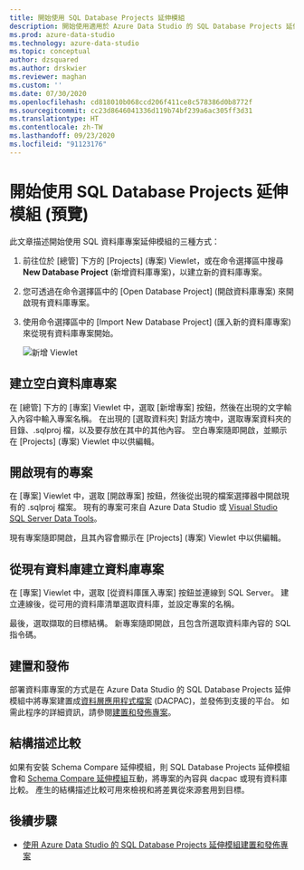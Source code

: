 ```yaml
---
title: 開始使用 SQL Database Projects 延伸模組
description: 開始使用適用於 Azure Data Studio 的 SQL Database Projects 延伸模組
ms.prod: azure-data-studio
ms.technology: azure-data-studio
ms.topic: conceptual
author: dzsquared
ms.author: drskwier
ms.reviewer: maghan
ms.custom: ''
ms.date: 07/30/2020
ms.openlocfilehash: cd818010b068ccd206f411ce8c578386d0b8772f
ms.sourcegitcommit: cc23d8646041336d119b74bf239a6ac305ff3d31
ms.translationtype: HT
ms.contentlocale: zh-TW
ms.lasthandoff: 09/23/2020
ms.locfileid: "91123176"
---
```

# <a name="getting-started-with-the-sql-database-projects-extension-preview"></a>開始使用 SQL Database Projects 延伸模組 (預覽)

此文章描述開始使用 SQL 資料庫專案延伸模組的三種方式：

1. 前往位於 [總管] 下方的 [Projects] \(專案\) Viewlet，或在命令選擇區中搜尋 **New Database Project** (新增資料庫專案)，以建立新的資料庫專案。
2. 您可透過在命令選擇區中的 [Open Database Project] \(開啟資料庫專案\) 來開啟現有資料庫專案。
3. 使用命令選擇區中的 [Import New Database Project] \(匯入新的資料庫專案\) 來從現有資料庫專案開始。

    ![新增 Viewlet](media/sql-database-projects-extension/projects-viewlet.png)

## <a name="create-an-empty-database-project"></a>建立空白資料庫專案

在 [總管] 下方的 [專案] Viewlet 中，選取 [新增專案] 按鈕，然後在出現的文字輸入內容中輸入專案名稱。  在出現的 [選取資料夾] 對話方塊中，選取專案資料夾的目錄、.sqlproj 檔，以及要存放在其中的其他內容。
空白專案隨即開啟，並顯示在 [Projects] \(專案\) Viewlet 中以供編輯。

## <a name="open-an-existing-project"></a>開啟現有的專案

在 [專案] Viewlet 中，選取 [開啟專案] 按鈕，然後從出現的檔案選擇器中開啟現有的 .sqlproj 檔案。 現有的專案可來自 Azure Data Studio 或 [Visual Studio SQL Server Data Tools](../../ssdt/sql-server-data-tools.md)。

現有專案隨即開啟，且其內容會顯示在 [Projects] \(專案\) Viewlet 中以供編輯。

## <a name="create-a-database-project-from-an-existing-database"></a>從現有資料庫建立資料庫專案

在 [專案] Viewlet 中，選取 [從資料庫匯入專案] 按鈕並連線到 SQL Server。  建立連線後，從可用的資料庫清單選取資料庫，並設定專案的名稱。

最後，選取擷取的目標結構。  新專案隨即開啟，且包含所選取資料庫內容的 SQL 指令碼。

## <a name="build-and-publish"></a>建置和發佈

部署資料庫專案的方式是在 Azure Data Studio 的 SQL Database Projects 延伸模組中將專案建置成[資料層應用程式檔案](../../relational-databases/data-tier-applications/data-tier-applications.md) (DACPAC)，並發佈到支援的平台。 如需此程序的詳細資訊，請參閱[建置和發佈專案](sql-database-project-extension-build.md)。

## <a name="schema-compare"></a>結構描述比較

如果有安裝 Schema Compare 延伸模組，則 SQL Database Projects 延伸模組會和 [Schema Compare 延伸模組](schema-compare-extension.md)互動，將專案的內容與 dacpac 或現有資料庫比較。  產生的結構描述比較可用來檢視和將差異從來源套用到目標。

## <a name="next-steps"></a>後續步驟

- [使用 Azure Data Studio 的 SQL Database Projects 延伸模組建置和發佈專案](sql-database-project-extension-build.md)